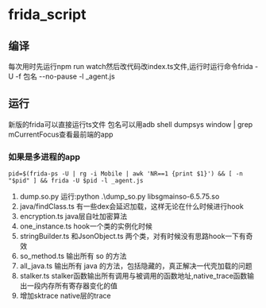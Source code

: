 # frida_script

## 编译
每次用时先运行npm run watch然后改代码改index.ts文件,运行时运行命令frida -U -f 包名 --no-pause -l _agent.js

## 运行
新版的frida可以直接运行ts文件
包名可以用adb shell dumpsys window | grep mCurrentFocus查看最前端的app

### 如果是多进程的app
```shell
pid=$(frida-ps -U | rg -i Mobile | awk 'NR==1 {print $1}') && [ -n "$pid" ] && frida -U $pid -l _agent.js
```


1. dump.so.py 运行:python .\dump_so.py libsgmainso-6.5.75.so
2. java/findClass.ts 有一些dex会延迟加载，这样无论在什么时候进行hook
3. encryption.ts java层自吐加密算法
4. one_instance.ts hook一个类的实例化时候
5. stringBuilder.ts 和JsonObject.ts 两个类，对有时候没有思路hook一下有奇效
6. so_method.ts 输出所有 so 的方法
7. all_java.ts 输出所有 java 的方法，包括隐藏的，真正解决一代壳加载的问题
8. stalker.ts stalker函数输出所有调用与被调用的函数地址,native_trace函数输出一段内存所有寄存器变化的值
9. 增加sktrace native层的trace